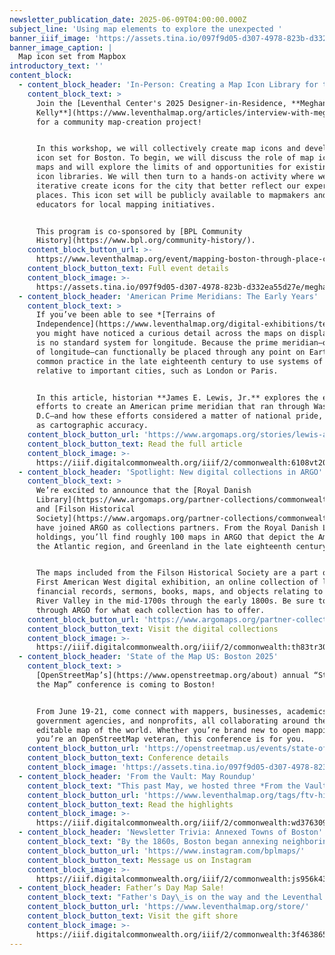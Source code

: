 ```yaml
---
newsletter_publication_date: 2025-06-09T04:00:00.000Z
subject_line: 'Using map elements to explore the unexpected '
banner_iiif_image: 'https://assets.tina.io/097f9d05-d307-4978-823b-d332ea55d27e/image (12).png'
banner_image_caption: |
  Map icon set from Mapbox
introductory_text: ''
content_block:
  - content_block_header: 'In-Person: Creating a Map Icon Library for the City · June 17, 2 pm ET'
    content_block_text: >
      Join the [Leventhal Center's 2025 Designer-in-Residence, **Meghan
      Kelly**](https://www.leventhalmap.org/articles/interview-with-meghan-kelly/),
      for a community map-creation project!


      In this workshop, we will collectively create map icons and develop an
      icon set for Boston. To begin, we will discuss the role of map icons in
      maps and will explore the limits of and opportunities for existing map
      icon libraries. We will then turn to a hands-on activity where we create
      iterative create icons for the city that better reflect our experiences of
      places. This icon set will be publicly available to mapmakers and
      educators for local mapping initiatives.


      This program is co-sponsored by [BPL Community
      History](https://www.bpl.org/community-history/).
    content_block_button_url: >-
      https://www.leventhalmap.org/event/mapping-boston-through-place-creating-a-map-icon-library-for-the-city/
    content_block_button_text: Full event details
    content_block_image: >-
      https://assets.tina.io/097f9d05-d307-4978-823b-d332ea55d27e/meghankelly_headshot-update.jpg.png
  - content_block_header: 'American Prime Meridians: The Early Years'
    content_block_text: >
      If you’ve been able to see *[Terrains of
      Independence](https://www.leventhalmap.org/digital-exhibitions/terrains-of-independence/)*,
      you might have noticed a curious detail across the maps on display: there
      is no standard system for longitude. Because the prime meridian—or 0° line
      of longitude—can functionally be placed through any point on Earth, it was
      common practice in the late eighteenth century to use systems of longitude
      relative to important cities, such as London or Paris.


      In this article, historian **James E. Lewis, Jr.** explores the early
      efforts to create an American prime meridian that ran through Washington,
      D.C—and how these efforts considered a matter of national pride, as much
      as cartographic accuracy.
    content_block_button_url: 'https://www.argomaps.org/stories/lewis-american-prime-meridian-article/'
    content_block_button_text: Read the full article
    content_block_image: >-
      https://iiif.digitalcommonwealth.org/iiif/2/commonwealth:6108vt204/1755,132,3184,3879/1200,/0/default.jpg
  - content_block_header: 'Spotlight: New digital collections in ARGO'
    content_block_text: >
      We’re excited to announce that the [Royal Danish
      Library](https://www.argomaps.org/partner-collections/commonwealth:cz30xk43k/)
      and [Filson Historical
      Society](https://www.argomaps.org/partner-collections/commonwealth:qn59z056g/)
      have joined ARGO as collections partners. From the Royal Danish Library’s
      holdings, you’ll find roughly 100 maps in ARGO that depict the Americas,
      the Atlantic region, and Greenland in the late eighteenth century.


      The maps included from the Filson Historical Society are a part of the
      First American West digital exhibition, an online collection of letters,
      financial records, sermons, books, maps, and objects relating to the Ohio
      River Valley in the mid-1700s through the early 1800s. Be sure to look
      through ARGO for what each collection has to offer.
    content_block_button_url: 'https://www.argomaps.org/partner-collections/'
    content_block_button_text: Visit the digital collections
    content_block_image: >-
      https://iiif.digitalcommonwealth.org/iiif/2/commonwealth:th83tr30h/84,99,2654,3437/1200,/0/default.jpg
  - content_block_header: 'State of the Map US: Boston 2025'
    content_block_text: >
      [OpenStreetMap’s](https://www.openstreetmap.org/about) annual “State of
      the Map” conference is coming to Boston! 


      From June 19-21, come connect with mappers, businesses, academics,
      government agencies, and nonprofits, all collaborating around the free and
      editable map of the world. Whether you’re brand new to open mapping or
      you’re an OpenStreetMap veteran, this conference is for you.
    content_block_button_url: 'https://openstreetmap.us/events/state-of-the-map-us/2025/'
    content_block_button_text: Conference details
    content_block_image: 'https://assets.tina.io/097f9d05-d307-4978-823b-d332ea55d27e/SOTM 2025.png'
  - content_block_header: 'From the Vault: May Roundup'
    content_block_text: "This past May, we hosted three *From the Vault* events.\n\n*[A Legacy of Leadership and Resilience: AANHPI History Month](https://www.leventhalmap.org/articles/highlights-from-the-vault-a-legacy-of-leadership-and-resilience-aanhpi-history-month/)* examined the ways maps can support and inform Asian, Native Hawaiian, and Pacific Islander history across the globe and considered what it means for a map to be truly representative of a place and its people. In *[Changed/Forgotten: Places That No Longer Exist](https://www.leventhalmap.org/articles/highlights-from-the-vault-changedforgotten-places-that-no-longer-exist/)*, maps showed historic counterparts of modern day cities and the ancient ruins of a fallen society,\_ demonstrating just how much has changed or been forgotten and how much still remains in contemporary landscapes. *[The Bonner Map & Beyond](https://www.leventhalmap.org/articles/highlights-from-the-vault-bonner-map-beyond/)* explored the many states of Captain John Bonner’s famous map of Boston, its evolution over a half-century, and its enduring cartographic influence into the twentieth century.\n\nCheck out the maps from each of the events in the roundup articles linked below.\n"
    content_block_button_url: 'https://www.leventhalmap.org/tags/ftv-highlights/'
    content_block_button_text: Read the highlights
    content_block_image: >-
      https://iiif.digitalcommonwealth.org/iiif/2/commonwealth:wd3763094/239,383,1824,2557/1200,/0/default.jpg
  - content_block_header: 'Newsletter Trivia: Annexed Towns of Boston'
    content_block_text: "By the 1860s, Boston began annexing neighboring villages and towns to expand the city’s footprint. Which of these formerly independent towns was the last to be annexed by Boston?\n\n1. West Roxbury\n2. Hyde Park\n3. East Boston\n4. Brighton\n\nThe answer to last newsletter’s question about which North Shore Massachusetts town was the Bay Colony’s first and primary fishing port is Gloucester.\n\nCorrect answers will be included in a random draw—the winner will receive the next three\_[Map of the Month club](https://www.leventhalmap.org/donate/map-of-the-month/)\_postcards for free.\_Congratulations to our last winner, Lena!  In order to enter, make sure you follow us on [Bluesky](https://bsky.app/profile/bplmaps.bsky.social),\_[Instagram](https://www.instagram.com/bplmaps/)\_or\_[Facebook](https://www.facebook.com/bplmaps)\_and direct message or email us the answer to the following question. We’ll accept answers until June 16 at 9 am ET.\n"
    content_block_button_url: 'https://www.instagram.com/bplmaps/'
    content_block_button_text: Message us on Instagram
    content_block_image: >-
      https://iiif.digitalcommonwealth.org/iiif/2/commonwealth:js956k433/2605,144,6689,8813/1200,/0/default.jpg
  - content_block_header: Father’s Day Map Sale!
    content_block_text: "Father's Day\_is on the way and the Leventhal Center has just the right gift for Dad from our gift store!\_Until June 15, use the code **DADS-LOVE-MAPS** to get 25% off your order from the LMEC gift store. The deadline for guaranteed delivery by Father's Day has passed, but our free in-gallery pickup is still available!\n\nWhether you’re looking for an amusing old map of Boston, a beautiful view of Cape Cod, or a striking pre-Revolution map from our current exhibition, our high quality prints are the perfect way to celebrate the map lover in your life. Get Dad a gift he’ll cherish and help support LMEC along the way.\n"
    content_block_button_url: 'https://www.leventhalmap.org/store/'
    content_block_button_text: Visit the gift shore
    content_block_image: >-
      https://iiif.digitalcommonwealth.org/iiif/2/commonwealth:3f4638657/2055,179,1829,2683/,1200/0/default.jpg
---
```


